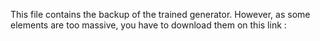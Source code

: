 This file contains the backup of the trained generator. However, as some elements are too massive, you have to download them on this link :
